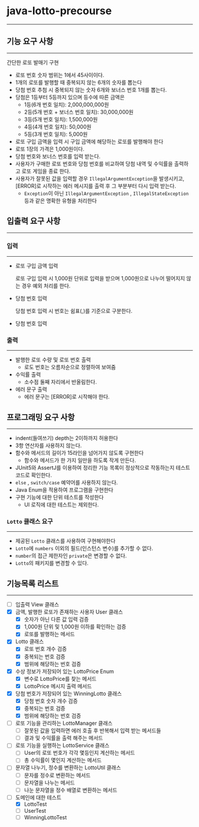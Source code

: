 # java-lotto-precourse

---

## 기능 요구 사항

---

간단한 로또 발매기 구현

- 로또 번호 숫자 범위는 1에서 45사이이다.
- 1개의 로또를 발행할 때 중복되지 않는 6개의 숫자를 뽑는다
- 당첨 번호 추첨 시 중복되지 않는 숫자 6개와 보너스 번호 1개를 뽑는다.
- 당첨은 1등부터 5등까지 있으며 등수에 따른 금액은
    - 1등(6개 번호 일치): 2,000,000,000원
    - 2등(5개 번호 + 보너스 번호 일치): 30,000,000원
    - 3등(5개 번호 일치): 1,500,000원
    - 4등(4개 번호 일치): 50,000원
    - 5등(3개 번호 일치): 5,000원
- 로또 구입 금액을 입력 시 구입 금액에 해당하는 로또를 발행해야 한다
- 로또 1장의 가격은 1,000원이다.
- 당첨 번호와 보너스 번호를 입력 받는다.
- 사용자가 구매한 로또 번호와 당첨 번호를 비교하여 당첨 내역 및 수익률을 출력하고 로또 게임을 종료 한다.
- 사용자가 잘못된 값을 입력할 경우 `IllegalArgumentException`을 발생시키고, [ERROR]로 시작하는 에러 메시지를 출력 후 그 부분부터 다시 입력 받는다.
    - `Exception`이 아닌 `IllegalArgumentException` , `IllegalStateException` 등과 같은 명확한 유형을 처리한다

## 입출력 요구 사항

---

### 입력

---

- 로또 구입 금액 입력

  로또 구입 입력 시 1,000원 단위로 입력을 받으며 1,000원으로 나누어 떨어지지 않는 경우 예외 처리를 한다.

- 당첨 번호 입력

  당첨 번호 입력 시 번호는 쉼표(,)를 기준으로 구분한다.

- 당첨 번호 입력

### 출력

---

- 발행한 로또 수량 및 로또 번호 출력
    - 로도 번호는 오름차순으로 정렬하여 보여줌
- 수익률 출력
    - 소수점 둘째 자리에서 반올림한다.
- 에러 문구 출력
    - 에러 문구는 [ERROR]로 시작해야 한다.

## 프로그래밍 요구 사항

---

- indent(들여쓰기) depth는 2이하까지 허용한다
- 3항 연산자를 사용하지 않는다.
- 함수와 메서드의 길이가 15라인을 넘어가지 않도록 구현한다
    - 함수와 메서드가 한 가지 일만을 하도록 작게 만든다.
- JUnit5와 AssertJ를 이용하여 정리한 기능 목록이 정상적으로 작동하는지 테스트 코드로 확인한다.
- `else` , `switch/case`  예약어를 사용하지 않는다.
- Java Enum을 적용하여 프로그램을 구현한다
- 구현 기능에 대한 단위 테스트를 작성한다
    - UI 로직에 대한 테스트는 제외한다.

### `Lotto` 클래스 요구

---

- 제공된 `Lotto` 클래스를 사용하여 구현해야한다
- `Lotto`에 `numbers` 이외의 필드(인스턴스 변수)를 추가할 수 없다.
- `number`의 접근 제한자인 `private`은 변경할 수 없다.
- `Lotto`의 패키지를 변경할 수 있다.

## 기능목록 리스트

---

- [ ]  입출력 View 클래스
- [x]  금액, 발행한 로또가 존재하는 사용자 User 클래스
    - [x] 숫자가 아닌 다른 값 입력 검증
    - [x] 1,000원 단위 및 1,000원 이하를 확인하는 검증
    - [x] 로또를 발행하는 메서드
- [x] Lotto 클래스
    - [x] 로또 번호 개수 검증
    - [x] 중복되는 번호 검증
    - [x] 범위에 해당하는 번호 검증
- [x] 수상 정보가 저장되어 있는 LottoPrice Enum
    - [x] 변수로 LottoPrice를 찾는 메서드
    - [x] LottoPrice 메시지 출력 메서드
- [x]  당첨 번호가 저장되어 있는 WinningLotto 클래스
    - [x] 당첨 번호 숫자 개수 검증
    - [x] 중복되는 번호 검증
    - [x] 범위에 해당하는 번호 검증
- [ ] 로또 기능을 관리하는 LottoManager 클래스
    - [ ] 잘못된 값을 입력하면 에러 호출 후 반복해서 입력 받는 메서드들
    - [ ] 결과 및 수익률을 출력 해주는 메서드
- [ ] 로또 기능을 실행하는 LottoService 클래스
    - [ ] User의 로또 번호가 각각 몇등인지 계산하는 메서드
    - [ ] 총 수익률이 몇인지 계산하는 메서드
- [ ] 문자열 나누기, 정수를 변환하는 LottoUtil 클래스
    - [ ] 문자를 정수로 변환하는 메서드
    - [ ] 문자열을 나누는 메서드
    - [ ] 나눈 문자열을 정수 배열로 변환하는 메서드
- [ ] 도메인에 대한 테스트
    - [x] LottoTest
    - [ ] UserTest
    - [ ] WinningLottoTest